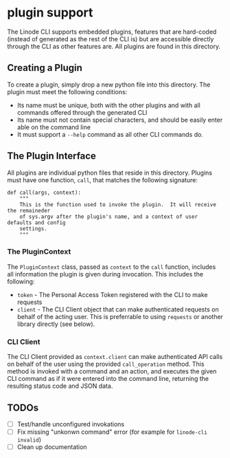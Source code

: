 # plugin support

The Linode CLI supports embedded plugins, features that are hard-coded (instead
of generated as the rest of the CLI is) but are accessible directly through the
CLI as other features are.  All plugins are found in this directory.

## Creating a Plugin

To create a plugin, simply drop a new python file into this directory.  The
plugin must meet the following conditions:

 * Its name must be unique, both with the other plugins and with all commands
   offered through the generated CLI
 * Its name must not contain special characters, and should be easily enter able
   on the command line
 * It must support a `--help` command as all other CLI commands do.


## The Plugin Interface

All plugins are individual python files that reside in this directory.  Plugins
must have one function, `call`, that matches the following signature:

```
def call(args, context):
    """
    This is the function used to invoke the plugin.  It will receive the remaineder
    of sys.argv after the plugin's name, and a context of user defaults and config
    settings.
    """
```

### The PluginContext

The `PluginContext` class, passed as `context` to the `call` function, includes
all information the plugin is given during invocation.  This includes the following:

 * `token` - The Personal Access Token registered with the CLI to make requests
 * `client` - The CLI Client object that can make authenticated requests on behalf
    of the acting user.  This is preferrable to using `requests` or another library
    directly (see below).

### CLI Client

The CLI Client provided as `context.client` can make authenticated API calls on
behalf of the user using the provided `call_operation` method.  This method is
invoked with a command and an action, and executes the given CLI command as if
it were entered into the command line, returning the resulting status code and
JSON data.

## TODOs

 - [ ] Test/handle unconfigured invokations
 - [ ] Fix missing "unkonwn command" error (for example for `linode-cli invalid`)
 - [ ] Clean up documentation
